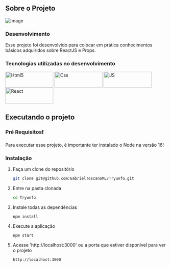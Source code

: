 <!-- ABOUT THE PROJECT -->
## Sobre o Projeto

![image](https://github.com/GabrielToscanoML/Tryunfo/assets/68169956/32602d8e-e7e4-45ac-8db8-4abc712933f1)

### Desenvolvimento

Esse projeto foi desenvolvido para colocar em prática conhecimentos básicos adquiridos sobre ReactJS e Props.

### Tecnologias utilizadas no desenvolvimento

  <img align="center" alt="Html5" src="https://img.shields.io/badge/HTML5-E34F26?style=for-the-badge&logo=html5&logoColor=white" width="150" height="50" />
  <img align="center" alt="Css" src="https://img.shields.io/badge/CSS3-1572B6?style=for-the-badge&logo=css3&logoColor=white"  width="150" height="50" />
  <img align="center" alt="JS" src="https://img.shields.io/badge/JavaScript-F7DF1E?style=for-the-badge&logo=javascript&logoColor=black"  width="150" height="50" />
  <img align="center" alt="React" src="https://img.shields.io/badge/React-20232A?style=for-the-badge&logo=react&logoColor=61DAFB" width="150" height="50" />

<!-- GETTING STARTED -->
## Executando o projeto

### Pré Requisitos:heavy_exclamation_mark:

Para executar esse projeto, é importante ter instalado o Node na versão 16!

### Instalação

1. Faça um clone do repositório
   ```sh
   git clone git@github.com:GabrielToscanoML/Tryunfo.git
   ```
2. Entre na pasta clonada
   ```sh
   cd Tryunfo
   ```
3. Instale todas as dependências 
   ```
   npm install
   ```
4. Execute a aplicação
   ```
   npm start
   ```
5. Acesse 'http://localhost:3000' ou a porta que estiver disponível para ver o projeto
   ```
   http://localhost:3000
   ```
   
